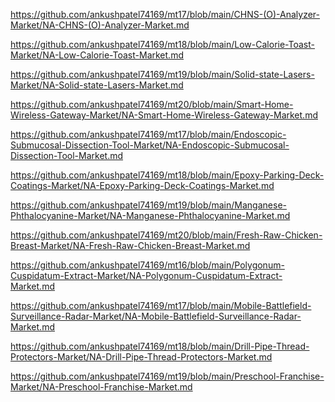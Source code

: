 <p><a href="https://github.com/ankushpatel74169/mt17/blob/main/CHNS-(O)-Analyzer-Market/NA-CHNS-(O)-Analyzer-Market.md">https://github.com/ankushpatel74169/mt17/blob/main/CHNS-(O)-Analyzer-Market/NA-CHNS-(O)-Analyzer-Market.md</a></p><p><a href="https://github.com/ankushpatel74169/mt18/blob/main/Low-Calorie-Toast-Market/NA-Low-Calorie-Toast-Market.md">https://github.com/ankushpatel74169/mt18/blob/main/Low-Calorie-Toast-Market/NA-Low-Calorie-Toast-Market.md</a></p><p><a href="https://github.com/ankushpatel74169/mt19/blob/main/Solid-state-Lasers-Market/NA-Solid-state-Lasers-Market.md">https://github.com/ankushpatel74169/mt19/blob/main/Solid-state-Lasers-Market/NA-Solid-state-Lasers-Market.md</a></p><p><a href="https://github.com/ankushpatel74169/mt20/blob/main/Smart-Home-Wireless-Gateway-Market/NA-Smart-Home-Wireless-Gateway-Market.md">https://github.com/ankushpatel74169/mt20/blob/main/Smart-Home-Wireless-Gateway-Market/NA-Smart-Home-Wireless-Gateway-Market.md</a></p><p><a href="https://github.com/ankushpatel74169/mt17/blob/main/Endoscopic-Submucosal-Dissection-Tool-Market/NA-Endoscopic-Submucosal-Dissection-Tool-Market.md">https://github.com/ankushpatel74169/mt17/blob/main/Endoscopic-Submucosal-Dissection-Tool-Market/NA-Endoscopic-Submucosal-Dissection-Tool-Market.md</a></p><p><a href="https://github.com/ankushpatel74169/mt18/blob/main/Epoxy-Parking-Deck-Coatings-Market/NA-Epoxy-Parking-Deck-Coatings-Market.md">https://github.com/ankushpatel74169/mt18/blob/main/Epoxy-Parking-Deck-Coatings-Market/NA-Epoxy-Parking-Deck-Coatings-Market.md</a></p><p><a href="https://github.com/ankushpatel74169/mt19/blob/main/Manganese-Phthalocyanine-Market/NA-Manganese-Phthalocyanine-Market.md">https://github.com/ankushpatel74169/mt19/blob/main/Manganese-Phthalocyanine-Market/NA-Manganese-Phthalocyanine-Market.md</a></p><p><a href="https://github.com/ankushpatel74169/mt20/blob/main/Fresh-Raw-Chicken-Breast-Market/NA-Fresh-Raw-Chicken-Breast-Market.md">https://github.com/ankushpatel74169/mt20/blob/main/Fresh-Raw-Chicken-Breast-Market/NA-Fresh-Raw-Chicken-Breast-Market.md</a></p><p><a href="https://github.com/ankushpatel74169/mt16/blob/main/Polygonum-Cuspidatum-Extract-Market/NA-Polygonum-Cuspidatum-Extract-Market.md">https://github.com/ankushpatel74169/mt16/blob/main/Polygonum-Cuspidatum-Extract-Market/NA-Polygonum-Cuspidatum-Extract-Market.md</a></p><p><a href="https://github.com/ankushpatel74169/mt17/blob/main/Mobile-Battlefield-Surveillance-Radar-Market/NA-Mobile-Battlefield-Surveillance-Radar-Market.md">https://github.com/ankushpatel74169/mt17/blob/main/Mobile-Battlefield-Surveillance-Radar-Market/NA-Mobile-Battlefield-Surveillance-Radar-Market.md</a></p><p><a href="https://github.com/ankushpatel74169/mt18/blob/main/Drill-Pipe-Thread-Protectors-Market/NA-Drill-Pipe-Thread-Protectors-Market.md">https://github.com/ankushpatel74169/mt18/blob/main/Drill-Pipe-Thread-Protectors-Market/NA-Drill-Pipe-Thread-Protectors-Market.md</a></p><p><a href="https://github.com/ankushpatel74169/mt19/blob/main/Preschool-Franchise-Market/NA-Preschool-Franchise-Market.md">https://github.com/ankushpatel74169/mt19/blob/main/Preschool-Franchise-Market/NA-Preschool-Franchise-Market.md</a></p>
